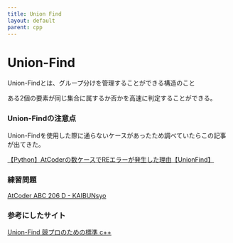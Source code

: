 ```yaml
---
title: Union Find
layout: default
parent: cpp
---
```


# Union-Find
Union-Findとは、グループ分けを管理することができる構造のこと

ある2個の要素が同じ集合に属するか否かを高速に判定することができる。

### Union-Findの注意点
Union-Findを使用した際に通らないケースがあったため調べていたらこの記事が出てきた。

<a href="https://kunassy.com/python-atcoder-unionfind-re/" target="_blank">
【Python】AtCoderの数ケースでREエラーが発生した理由【UnionFind】</a>

### 練習問題
<a href="https://atcoder.jp/contests/abc206/tasks/abc206_d" target="_blank">AtCoder ABC 206 D - KAIBUNsyo</a>

### 参考にしたサイト
<a href="https://zenn.dev/reputeless/books/standard-cpp-for-competitive-programming/viewer/union-find" target="_blank">Union-Find 競プロのための標準 c++</a>

